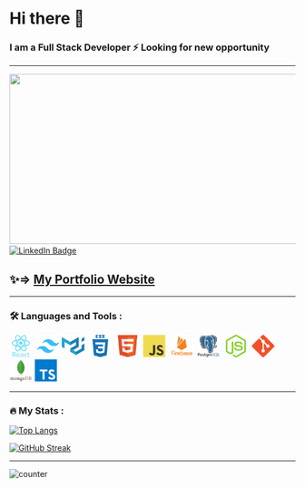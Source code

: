 # Hi there 👋

### I am a Full Stack Developer ⚡ Looking for new opportunity

---
<div align="center">
  <img src="https://media.giphy.com/media/dWesBcTLavkZuG35MI/giphy.gif" width="600" height="300"/>
</div>

<div id="badges">
 
  <a href="https://www.linkedin.com/in/penjinun-wattanaparueda/" >
    <img src="https://img.shields.io/badge/LinkedIn-blue?style=for-the-badge&logo=linkedin&logoColor=white" alt="LinkedIn Badge"/>
  </a>
</div>

## ✨=> [My Portfolio Website](https://portfolio-website-three-navy.vercel.app/) 

---

### :hammer_and_wrench: Languages and Tools :
<div>
  <img src="https://github.com/devicons/devicon/blob/master/icons/react/react-original-wordmark.svg" title="React" alt="React" width="40" height="40"/>&nbsp;
  <img src='https://github.com/devicons/devicon/blob/master/icons/tailwindcss/tailwindcss-plain.svg' title="Tailwind" **alt="Tailwind" width="40" height="40">
  <img src="https://github.com/devicons/devicon/blob/master/icons/materialui/materialui-original.svg" title="Material UI" alt="Material UI" width="40" height="40"/>&nbsp;
  <img src="https://github.com/devicons/devicon/blob/master/icons/css3/css3-plain-wordmark.svg"  title="CSS3" alt="CSS" width="40" height="40"/>&nbsp;
  <img src="https://github.com/devicons/devicon/blob/master/icons/html5/html5-original.svg" title="HTML5" alt="HTML" width="40" height="40"/>&nbsp;
  <img src="https://github.com/devicons/devicon/blob/master/icons/javascript/javascript-original.svg" title="JavaScript" alt="JavaScript" width="40" height="40"/>&nbsp;
  <img src="https://github.com/devicons/devicon/blob/master/icons/firebase/firebase-plain-wordmark.svg" title="Firebase" alt="Firebase" width="40" height="40"/>&nbsp;
  <img src="https://github.com/devicons/devicon/blob/master/icons/postgresql/postgresql-original-wordmark.svg" title="Postgres"  alt="Postgres" width="40" height="40"/>&nbsp;
  <img src="https://github.com/devicons/devicon/blob/master/icons/nodejs/nodejs-original.svg" title="NodeJS" alt="NodeJS" width="40" height="40"/>&nbsp;
  <img src="https://github.com/devicons/devicon/blob/master/icons/git/git-original.svg" title="Git" **alt="Git" width="40" height="40"/>
  <img src='https://github.com/devicons/devicon/blob/master/icons/mongodb/mongodb-original-wordmark.svg' title="MongoDB" **alt="MongoDB" width="40" height="40">
    <img src='https://github.com/devicons/devicon/blob/master/icons/typescript/typescript-original.svg' title="TypeScript" **alt="TypeScript" width="40" height="40">
</div>

---

### :fire: My Stats :
[![Top Langs](https://github-readme-stats.vercel.app/api/top-langs/?username=GivPenjinun&layout=compact&theme=vision-friendly-dark)](https://github.com/anuraghazra/github-readme-stats)

[![GitHub Streak](http://github-readme-streak-stats.herokuapp.com?user=GivPenjinun&theme=dark&background=000000)](https://git.io/streak-stats)


---
<div>
    <img src="https://komarev.com/ghpvc/?username=GivPenjinun&style=flat-square&color=blue" alt="counter"/>
</div>
<!--
**GivPenjinun/GivPenjinun** is a ✨ _special_ ✨ repository because its `README.md` (this file) appears on your GitHub profile.

Here are some ideas to get you started:

- 🔭 I’m currently working on ...
- 🌱 I’m currently learning ...
- 👯 I’m looking to collaborate on ...
- 🤔 I’m looking for help with ...
- 💬 Ask me about ...
- 📫 How to reach me: ...
- 😄 Pronouns: ...
- ⚡ Fun fact: ...
-->
